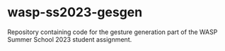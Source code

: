 # wasp-ss2023-gesgen
Repository containing code for the gesture generation part of the WASP Summer School 2023 student assignment.
